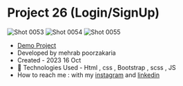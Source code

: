 # Project 26 (Login/SignUp)

![Shot 0053](https://github.com/mmehrab-pz/project-26/assets/99506317/6f000e24-4685-4934-a611-ea70e976be31)
![Shot 0054](https://github.com/mmehrab-pz/project-26/assets/99506317/0cba2ad4-8314-49a1-875e-bee4582dfd88)
![Shot 0055](https://github.com/mmehrab-pz/project-26/assets/99506317/40c13277-28f0-4cad-98b9-fc95d9a88f81)


- [Demo Project](https://mmehrab-pz.github.io/project-26/)
- Developed by mehrab poorzakaria
- Created - 2023 16 Oct
- 🤖 Technologies Used - Html , css , Bootstrap , scss , JS
- How to reach me : with my
[instagram](https://www.instagram.com/mehrab.poorzakaria_web/) and
[linkedin](https://www.linkedin.com/in/mehrab-poorzakaria-1b2492237/)
